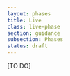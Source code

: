 ```yaml
---
layout: phases
title: Live
class: live-phase
section: guidance
subsection: Phases
status: draft
---
```


[TO DO]